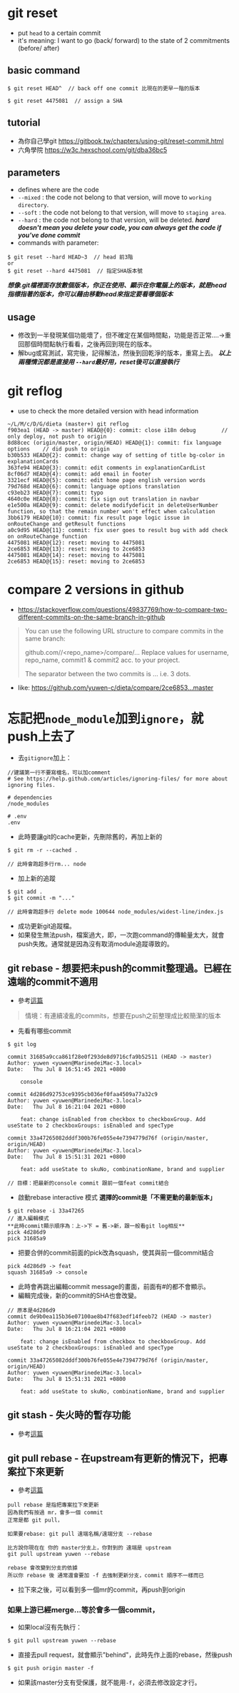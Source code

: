 # git reset
- put ```head``` to a certain commit
- it's meaning: I want to go (back/ forward) to the state of 2 commitments (before/ after)

## basic command
```
$ git reset HEAD^  // back off one commit 比現在的更早一階的版本
```
```
$ git reset 4475081  // assign a SHA
```

## tutorial
- 為你自己學git https://gitbook.tw/chapters/using-git/reset-commit.html
- 六角學院 https://w3c.hexschool.com/git/dba36bc5

## parameters
- defines where are the code
- ```--mixed``` : the code not belong to that version, will move to ```working directory```.
- ```--soft``` : the code not belong to that version, will move to ```staging area```.
- ```--hard``` : the code not belong to that version, will be deleted.
***hard doesn't mean you delete your code, you can always get the code if you've done commit***
- commands with parameter:
```
$ git reset --hard HEAD~3  // head 前3階
or
$ git reset --hard 4475081  // 指定SHA版本號
```
***想像.git檔裡面存放數個版本，你正在使用、顯示在你電腦上的版本，就是head指標指著的版本，你可以藉由移動head來指定要看哪個版本***


## usage
- 修改到一半發現某個功能壞了，但不確定在某個時間點，功能是否正常....->重回那個時間點執行看看，之後再回到現在的版本。
- 解bug或寫測試，寫完後，記得解法，然後到回乾淨的版本，重寫上去。
***以上兩種情況都是直接用 ```--hard```最好用，reset後可以直接執行***

# git reflog
- use to check the more detailed version with head information
```
~/L/M/c/D/G/dieta (master+) git reflog
f903ea1 (HEAD -> master) HEAD@{0}: commit: close i18n debug        // only deploy, not push to origin 
8d88cec (origin/master, origin/HEAD) HEAD@{1}: commit: fix language options    // did push to origin
b30b533 HEAD@{2}: commit: change way of setting of title bg-color in explanationCards
363fe94 HEAD@{3}: commit: edit comments in explanationCardList
8cf06d7 HEAD@{4}: commit: add email in footer
3321ecf HEAD@{5}: commit: edit home page english version words
79d768d HEAD@{6}: commit: language options translation
c93eb23 HEAD@{7}: commit: typo
4640c0e HEAD@{8}: commit: fix sign out translation in navbar
e1e500a HEAD@{9}: commit: delete modifydeficit in deleteUserNumber function, so that the remain number won't effect when calculation
3bb6179 HEAD@{10}: commit: fix result page logic issue in onRouteChange and getResult functions
a0c9d95 HEAD@{11}: commit: fix user goes to result bug with add check on onRouteChange function
4475081 HEAD@{12}: reset: moving to 4475081
2ce6853 HEAD@{13}: reset: moving to 2ce6853
4475081 HEAD@{14}: reset: moving to 4475081
2ce6853 HEAD@{15}: reset: moving to 2ce6853
```

# compare 2 versions in github
- https://stackoverflow.com/questions/49837769/how-to-compare-two-different-commits-on-the-same-branch-in-github

> You can use the following URL structure to compare commits in the same branch:
> 
> github.com/<username>/<repo_name>/compare/<commit1>...<commit2>
> Replace values for username, repo_name, commit1 & commit2 acc. to your project.
> 
> The separator between the two commits is ... i.e. 3 dots.

- like: https://github.com/yuwen-c/dieta/compare/2ce6853...master

# 忘記把```node_module```加到```ignore```，就push上去了
- 去```gitignore```加上：
```
//建議第一行不要寫檔名，可以加comment
# See https://help.github.com/articles/ignoring-files/ for more about ignoring files.

# dependencies
/node_modules

# .env
.env
```
- 此時要讓git的cache更新，先刪除舊的，再加上新的
```
$ git rm -r --cached .

// 此時會跑超多行rm... node
```
- 加上新的追蹤
```
$ git add .
$ git commit -m "..."

// 此時會跑超多行 delete mode 100644 node_modules/widest-line/index.js

```
- 成功更新git追蹤檔。
- 如果發生無法push，檔案過大，即，一次跑command的傳輸量太大，就會push失敗。通常就是因為沒有取消module追蹤導致的。

## git rebase - 想要把未push的commit整理過。已經在遠端的commit不適用
- 參考[這篇](https://gitbook.tw/chapters/rewrite-history/merge-multiple-commits-to-one-commit.html)
> 情境：有連續凌亂的commits，想要在push之前整理成比較簡潔的版本  
- 先看有哪些commit
```
$ git log 
  
commit 31685a9cca861f28e0f293de8d9716cfa9b52511 (HEAD -> master)
Author: yuwen <yuwen@MarinedeiMac-3.local>
Date:   Thu Jul 8 16:51:45 2021 +0800

    console

commit 4d286d92753ce9395cb036ef0faa4509a77a32c9
Author: yuwen <yuwen@MarinedeiMac-3.local>
Date:   Thu Jul 8 16:21:04 2021 +0800

    feat: change isEnabled from checkbox to checkboxGroup. Add useState to 2 checkboxGroups: isEnabled and specType

commit 33a47265082dddf300b76fe055e4e7394779d76f (origin/master, origin/HEAD)
Author: yuwen <yuwen@MarinedeiMac-3.local>
Date:   Thu Jul 8 15:51:31 2021 +0800

    feat: add useState to skuNo, combinationName, brand and supplier

// 目標：把最新的console commit 跟前一個feat commit結合  
```
- 啟動rebase interactive 模式
**選擇的commit是「不需更動的最新版本」**
```
$ git rebase -i 33a47265
// 進入編輯模式
**此時commit顯示順序為：上->下 = 舊->新，跟一般看git log相反**
pick 4d286d9
pick 31685a9
```
- 把要合併的commit前面的pick改為squash，使其與前一個commit結合
```
pick 4d286d9 -> feat
squash 31685a9 -> console
```
- 此時會再跳出編輯commit message的畫面，前面有#的都不會顯示。
- 編輯完成後，新的commit的SHA也會改變。

```
// 原本是4d286d9
commit de9b0ea115b36e07100ae8b47f683edf14feeb72 (HEAD -> master)
Author: yuwen <yuwen@MarinedeiMac-3.local>
Date:   Thu Jul 8 16:21:04 2021 +0800

    feat: change isEnabled from checkbox to checkboxGroup. Add useState to 2 checkboxGroups: isEnabled and specType

commit 33a47265082dddf300b76fe055e4e7394779d76f (origin/master, origin/HEAD)
Author: yuwen <yuwen@MarinedeiMac-3.local>
Date:   Thu Jul 8 15:51:31 2021 +0800

    feat: add useState to skuNo, combinationName, brand and supplier
```

## git stash - 失火時的暫存功能
- 參考[這篇](https://gitbook.tw/chapters/faq/stash.html)

## git pull rebase - 在upstream有更新的情況下，把專案拉下來更新
- 參考[這篇](https://ihower.tw/blog/archives/3843)
```
pull rebase 是指把專案拉下來更新
因為我們有按過 mr，會多一個 commit
正常是都 git pull，

如果要rebase: git pull 遠端名稱/遠端分支 --rebase

比方說你現在在 你的 master分支上，你對到的 遠端是 upstream
git pull upstream yuwen --rebase

rebase 會改變到分支的依據
所以你 rebase 後 通常還會要加 -f 去強制更新分支，commit 順序不一樣而已
```
- 拉下來之後，可以看到多一個mr的commit，再push到origin
  
  
### 如果上游已經merge...等於會多一個commit，
- 如果local沒有先執行：
```
$ git pull upstream yuwen --rebase
```
- 直接去pull request，就會顯示"behind"，此時先作上面的rebase，然後push
```
$ git push origin master -f
```
- 如果該master分支有受保護，就不能用`-f`，必須去修改設定才行。

  
  
  
  
  
  
  
  
  
  
  
